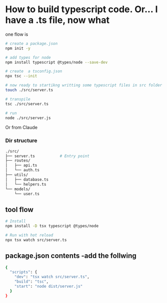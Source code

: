 # How to build typescript code. Or... I have a .ts file, now what

one flow is 

```bash
# create a package.json
npm init -y

# add types for node
npm install typescript @types/node --save-dev

# create  a tsconfig.json
npx tsc --init

# now ready to startikng writting some typescript files in src folder
touch ./src/server.ts

# transpile
tsc ./src/server.ts

# run
node ./src/server.js
```


Or from Claude

### Dir structure
```bash
./src/
├── server.ts           # Entry point
├── routes/
│   ├── api.ts
│   └── auth.ts
├── utils/
│   ├── database.ts
│   └── helpers.ts
└── models/
    └── user.ts
```

## tool flow
```bash
# Install
npm install -D tsx typescript @types/node

# Run with hot reload
npx tsx watch src/server.ts
```

## package.json contents -add the follwing
```bash
{
  "scripts": {
    "dev": "tsx watch src/server.ts",
    "build": "tsc",
    "start": "node dist/server.js"
  }
}
```